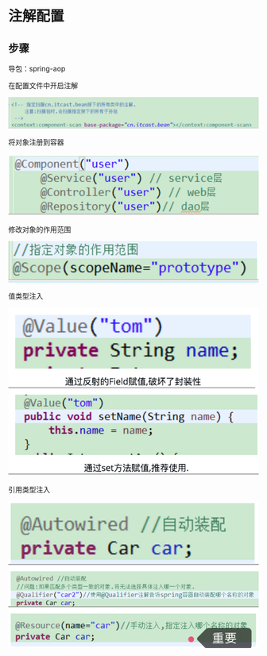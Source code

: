 # 注解配置

## 步骤

导包：spring-aop

在配置文件中开启注解

![](../../../.gitbook/assets/image%20%28208%29.png)

将对象注册到容器

![](../../../.gitbook/assets/image%20%28189%29.png)

修改对象的作用范围

![](../../../.gitbook/assets/image%20%28224%29.png)

值类型注入

![](../../../.gitbook/assets/image%20%2875%29.png)

引用类型注入 

![](../../../.gitbook/assets/image%20%28187%29.png)



